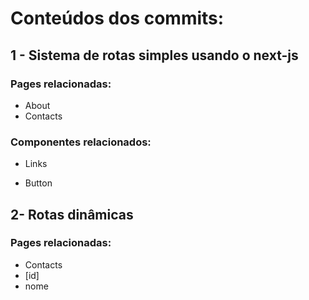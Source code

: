 # Conteúdos dos commits:

## 1 - Sistema de rotas simples usando o next-js
### Pages relacionadas:
* About
* Contacts
### Componentes relacionados:

* Links

* Button

## 2- Rotas dinâmicas

### Pages relacionadas:

* Contacts
* [id]
* nome

